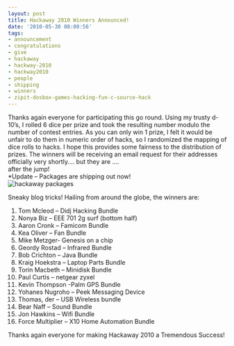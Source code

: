 ```yaml
---
layout: post
title: Hackaway 2010 Winners Announced!
date: '2010-05-30 08:00:56'
tags:
- announcement
- congratulations
- give
- hackaway
- hackway-2010
- hackway2010
- people
- shipping
- winners
- zipit-dosbox-games-hacking-fun-c-source-hack
---
```



Thanks again everyone for participating this go round. Using my trusty d-10’s, I rolled 6 dice per prize and took the resulting number modulo the number of contest entries. As you can only win 1 prize, I felt it would be unfair to do them in numeric order of hacks, so I randomized the mapping of dice rolls to hacks. I hope this provides some fairness to the distribution of prizes. The winners will be receiving an email request for their addresses officially very shortly…. but they are ….  
 after the jump!  
 *Update – Packages are shipping out now!  
![hackaway packages](http://hunterdavis.com/hackaway2010/packages.jpg)

Sneaky blog tricks! Hailing from around the globe, the winners are:

 1. Tom Mcleod – Didj Hacking Bundle  
 2. Nonya Biz – EEE 701 2g surf (bottom half)  
 3. Aaron Cronk – Famicom Bundle  
 4. Kea Oliver – Fan Bundle  
 5. Mike Metzger- Genesis on a chip  
 6. Geordy Rostad – Infrared Bundle  
 7. Bob Crichton – Java Bundle  
 8. Kraig Hoekstra – Laptop Parts Bundle  
 9. Torin Macbeth – Minidisk Bundle  
 10. Paul Curtis – netgear zyxel  
 11. Kevin Thompson -Palm GPS Bundle  
 12. Yohanes Nugroho – Peek Messaging Device  
 13. Thomas, der – USB Wireless bundle  
 14. Bear Naff – Sound Bundle  
 15. Jon Hawkins – Wifi Bundle  
 16. Force Multiplier – X10 Home Automation Bundle

Thanks again everyone for making Hackaway 2010 a Tremendous Success!


